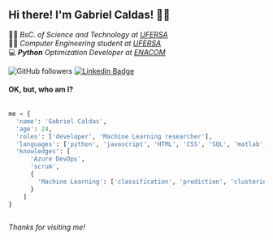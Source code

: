 ## Hi there! I'm Gabriel Caldas!  👨‍💻

👨‍🎓 *BsC. of Science and Technology at [UFERSA](https://ufersa.edu.br)*  
👨‍💻 *Computer Engineering student at [UFERSA](https://ufersa.edu.br)*  
💻 ***Python** Optimization Developer at [ENACOM](https://www.enacom.com.br)*  

![GitHub followers](https://img.shields.io/github/followers/gabrielgcbs?label=Follow&style=social)
[![Linkedin Badge](https://img.shields.io/badge/-LinkedIn-blue?style=flat-square&logo=Linkedin&logoColor=white&link=LINK_LINKEDIN)](https://www.linkedin.com/in/gabriel-caldas-barros/)  

#### OK, but, who am I?

``` python

me = {
  'name': 'Gabriel Caldas',
  'age': 24,
  'roles': ['developer', 'Machine Learning researcher'],
  'languages': ['python', 'javascript', 'HTML', 'CSS', 'SQL', 'matlab', 'scilab'],
  'knowledges': [
      'Azure DevOps', 
      'scrum', 
      {
        'Machine Learning': ['classification', 'prediction', 'clustering']
      }
    ]
}
    
```

*Thanks for visiting me!*
